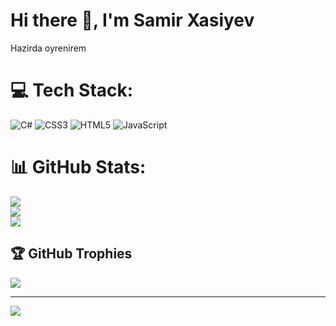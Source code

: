 # Hi there 👋, I'm Samir Xasiyev

Hazirda oyrenirem

# 💻 Tech Stack:

![C#](https://img.shields.io/badge/c%23-%23239120.svg?style=for-the-badge&logo=c-sharp&logoColor=white) ![CSS3](https://img.shields.io/badge/css3-%231572B6.svg?style=for-the-badge&logo=css3&logoColor=white) ![HTML5](https://img.shields.io/badge/html5-%23E34F26.svg?style=for-the-badge&logo=html5&logoColor=white) ![JavaScript](https://img.shields.io/badge/javascript-%23323330.svg?style=for-the-badge&logo=javascript&logoColor=%23F7DF1E)

# 📊 GitHub Stats:

![](https://github-readme-stats.vercel.app/api?username=xasiyevsamir&theme=dark&hide_border=false&include_all_commits=false&count_private=false)<br/>
![](https://github-readme-streak-stats.herokuapp.com/?user=xasiyevsamir&theme=dark&hide_border=false)<br/>
![](https://github-readme-stats.vercel.app/api/top-langs/?username=xasiyevsamir&theme=dark&hide_border=false&include_all_commits=false&count_private=false&layout=compact)

## 🏆 GitHub Trophies

![](https://github-profile-trophy.vercel.app/?username=xasiyevsamir&theme=dark&no-frame=false&no-bg=true&margin-w=4)

---

[![](https://visitcount.itsvg.in/api?id=xasiyevsamir&icon=0&color=0)](https://visitcount.itsvg.in)

<!-- Proudly created with GPRM ( https://gprm.itsvg.in ) -->
